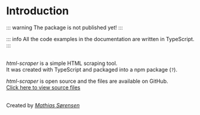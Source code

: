 # Introduction

::: warning
The package is not published yet!
:::

::: info
All the code examples in the documentation are written in TypeScript. <Badge type="danger" text="caution" />
:::


\
*html-scraper* is a simple HTML scraping tool. \
It was created with TypeScript and packaged into a npm package (`?`). 

*html-scraper* is open source and the files are available on GitHub. \
[Click here to view source files](https://github.com/theworldcloud/html-scraper)

\
Created by *[Mathias Sørensen](https://theworldcloud.dk)*
